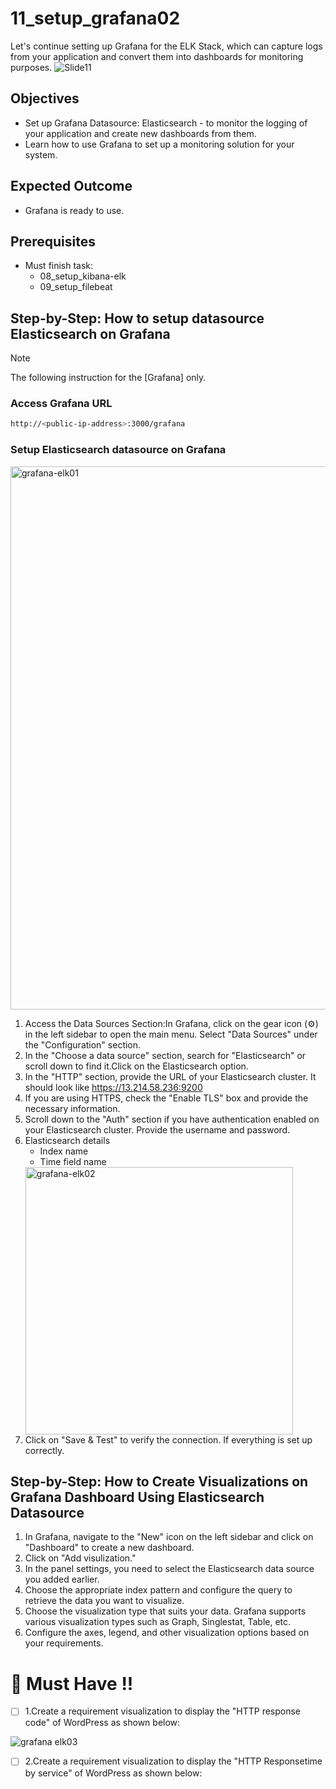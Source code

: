 # 11_setup_grafana02
Let's continue setting up Grafana for the ELK Stack, which can capture logs from your application and convert them into dashboards for monitoring purposes.
![Slide11](https://github.com/chayapon-s/kbtg-infra-kampus-bootcamp2024/assets/49383429/645add32-b6c3-48e6-99cc-44a42eed74a9)

## Objectives
- Set up Grafana Datasource: Elasticsearch - to monitor the logging of your application and create new dashboards from them.
- Learn how to use Grafana to set up a monitoring solution for your system.

## Expected Outcome
- Grafana is ready to use.

## Prerequisites
- Must finish task: 
    - 08_setup_kibana-elk
    - 09_setup_filebeat

## Step-by-Step: How to setup datasource Elasticsearch on Grafana
> [!NOTE]
> The following instruction for the [Grafana] only.
### Access Grafana URL
```sh
http://<public-ip-address>:3000/grafana
```

### Setup Elasticsearch datasource on Grafana
<img width="869" alt="grafana-elk01" src="https://github.com/chayapon-s/kbtg-infra-kampus-bootcamp2024/assets/49383429/54c2689f-1579-48c2-a59c-0bf3ede50902">

1. Access the Data Sources Section:In Grafana, click on the gear icon (⚙️) in the left sidebar to open the main menu.  Select "Data Sources" under the "Configuration" section. 
2. In the "Choose a data source" section, search for "Elasticsearch" or scroll down to find it.Click on the Elasticsearch option. 
3. In the "HTTP" section, provide the URL of your Elasticsearch cluster. It should look like https://13.214.58.236:9200 
4. If you are using HTTPS, check the "Enable TLS" box and provide the necessary information. 
5. Scroll down to the "Auth" section if you have authentication enabled on your Elasticsearch cluster. Provide the username and password. 
6. Elasticsearch details
    - Index name 
    - Time field name    
   <img width="428" alt="grafana-elk02" src="https://github.com/chayapon-s/kbtg-infra-kampus-bootcamp2024/assets/49383429/dc39aeae-62ac-41c2-8eb1-60f3d7061670">
8. Click on "Save & Test" to verify the connection. If everything is set up correctly.

## Step-by-Step: How to Create Visualizations on Grafana Dashboard Using Elasticsearch Datasource


1. In Grafana, navigate to the "New" icon on the left sidebar and click on "Dashboard" to create a new dashboard. 
2. Click on "Add visulization." 
3. In the panel settings, you need to select the Elasticsearch data source you added earlier. 
4. Choose the appropriate index pattern and configure the query to retrieve the data you want to visualize. 
5. Choose the visualization type that suits your data. Grafana supports various visualization types such as Graph, Singlestat, Table, etc. 
6. Configure the axes, legend, and other visualization options based on your requirements.

# 📌 Must Have !! 
- [ ] 1.Create a requirement visualization to display the "HTTP response code" of WordPress as shown below:

![grafana elk03](https://github.com/chayapon-s/kbtg-infra-kampus-bootcamp2024/assets/49383429/ac4ae92f-6e1c-4805-b005-12c14557ed83)

- [ ] 2.Create a requirement visualization to display the "HTTP Responsetime by service" of WordPress as shown below:

